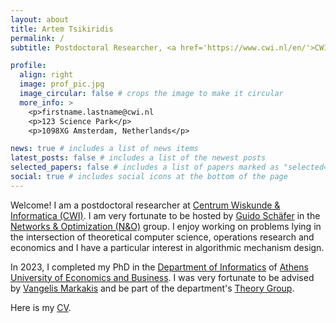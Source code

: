 ```yaml
---
layout: about
title: Artem Tsikiridis
permalink: /
subtitle: Postdoctoral Researcher, <a href='https://www.cwi.nl/en/'>CWI</a>.

profile:
  align: right
  image: prof_pic.jpg
  image_circular: false # crops the image to make it circular
  more_info: >
    <p>firstname.lastname@cwi.nl
    <p>123 Science Park</p>
    <p>1098XG Amsterdam, Netherlands</p>

news: true # includes a list of news items
latest_posts: false # includes a list of the newest posts
selected_papers: false # includes a list of papers marked as "selected={true}"
social: true # includes social icons at the bottom of the page
---
```


Welcome! I am a postdoctoral researcher at [Centrum Wiskunde & Informatica (CWI)](https://www.cwi.nl/en/). I am very  fortunate to be hosted by [Guido Schäfer](https://homepages.cwi.nl/~schaefer/) in the [Networks & Optimization (N&O)](https://www.cwi.nl/en/groups/networks-and-optimization/) group. I enjoy working on problems lying in the intersection of theoretical computer science, operations research and economics and I have a particular interest in algorithmic mechanism design.


In 2023, I completed my PhD in the [Department of Informatics](https://www.dept.aueb.gr/en/cs) of [Athens University of Economics and Business](https://www.dept.aueb.gr/en/cs). I was very fortunate to be advised by [Vangelis Markakis](http://pages.cs.aueb.gr/~markakis/) and be part of the department's [Theory Group](http://pages.cs.aueb.gr/othersites/TheoryGroup/index.html).


Here is my [CV](/assets/pdf/academic-cv.pdf).
